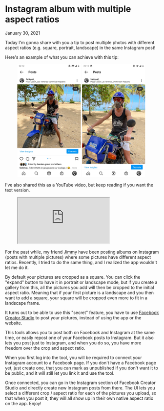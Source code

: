 # Instagram album with multiple aspect ratios
January 30, 2021

Today I'm gonna share with you a tip to post multiple photos with different
aspect ratios (e.g. square, portrait, landscape) in the same Instagram post!

Here's an example of what you can achieve with this tip:

<figure class="center">
  <img alt="" width="49%" src="../../img/2021/01/insta-album-p1.jpg">
  <img alt="" width="49%" src="../../img/2021/01/insta-album-p2.jpg">
</figure>

I've also shared this as a YouTube video, but keep reading if you want the text
version.

<figure class="video">
  <iframe src="https://www.youtube.com/embed/6EkB2Hzea4E" allowfullscreen></iframe>
</figure>

For the past while, my friend [Jimmy] have been posting albums on Instagram
(posts with multiple pictures) where some pictures have different aspect
ratios. Recently, I tried to do the same thing, and I realized the app wouldn't
let me do it.

[Jimmy]: https://www.instagram.com/lefrancois_jimmy/

By default your pictures are cropped as a square. You can click the "expand"
button to have it in portrait or landscape mode, but if you create a gallery
from this, all the pictures you add will then be cropped to the initial aspect
ratio. Meaning that if your first picture is a landscape and you then want to
add a square, your square will be cropped even more to fit in a landscape
frame.

It turns out to be able to use this "secret" feature, you have to use
[Facebook Creator Studio] to post your pictures, instead of using the app or the
website.

[Facebook Creator Studio]: https://business.facebook.com/creatorstudio/?tab=instagram_content_posts

This tools allows you to post both on Facebook and Instagram at the same time,
or easily repost one of your Facebook posts to Instagram. But it also lets you
post just to Instagram, and when you do so, you have more freedom over the crop
and aspect ratio.

When you first log into the tool, you will be required to connect your
Instagram account to a Facebook page. If you don't have a Facebook page yet,
just create one, that you can mark as unpublished if you don't want it to be
public, and it will still let you link it and use the tool.

Once connected, you can go in the Instagram section of Facebook Creator Studio
and directly create new Instagram posts from there. The UI lets you select a
different crop / aspect ratio for each of the pictures you upload, so that when
you post it, they will all show up in their own native aspect ratio on the app.
Enjoy!
